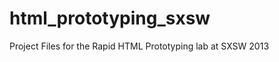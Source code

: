 html_prototyping_sxsw
=====================

Project Files for the Rapid HTML Prototyping lab at SXSW 2013